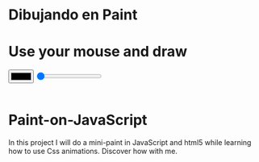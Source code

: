 # Dibujando en Paint
<!DOCTYPE html>
<html>
<head>
    <title>MyFirstProyect</title>
    <meta name="viewport" content="width=device-width, initial-scale=1">
    <meta charset="utf-8"> 
    <link rel="stylesheet" href="CSS\style.css">
    <style type="text/css">
    </style>
</head>
<body>
    <h1>Use your mouse and <strong>draw </strong></h1> 
    <input type="color" id="colorcito" oninput="MyColor(this.value);">
    <input type="range" id="gruesito" oninput="MyGrosor(this.value);" min="1" max="5" value="1">
    <br><br>
    <canvas width="450" height="450" id="MiCuadradito"></canvas>
    <script src="Arch.js"></script> 
</body>
</html>


# Paint-on-JavaScript

In this project I will do a mini-paint in JavaScript and html5 while learning how to use Css animations. Discover how with me.

